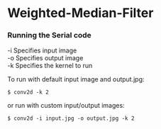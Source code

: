 Weighted-Median-Filter
======================

### Running the Serial code

-i Specifies input image  
-o Specifies output image  
-k Specifies the kernel to run  

To run with default input image and output.jpg:
```
$ conv2d -k 2
```

or run with custom input/output images:
```
$ conv2d -i input.jpg -o output.jpg -k 2
```

